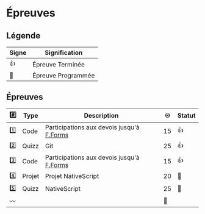 # Épreuves

## Légende

| Signe              | Signification                 |
|--------------------|-------------------------------|
| :+1:               | Épreuve Terminée              |
| :calendar:         | Épreuve Programmée            |


## Épreuves

| :hash:    | Type    | Description                                             |:infinity:| Statut           |
|-----------|---------|---------------------------------------------------------|----------|------------------|
| :one:     | Code    | Participations aux devois jusqu'à [F.Forms](../8.Forms) | 15       | :+1:             |
| :two:     | Quizz   | Git                                                     | 25       | :+1:             |
| :three:   | Code    | Participations aux devois jusqu'à [F.Forms](../V.Video) | 15       | :+1:             |
| :four:    | Projet  | Projet NativeScript                                     | 20       | :calendar:       |
| :five:    | Quizz   | NativeScript                                            | 25       | :calendar:       |
|:wavy_dash:|         |                                                         |:100:     |                  |
